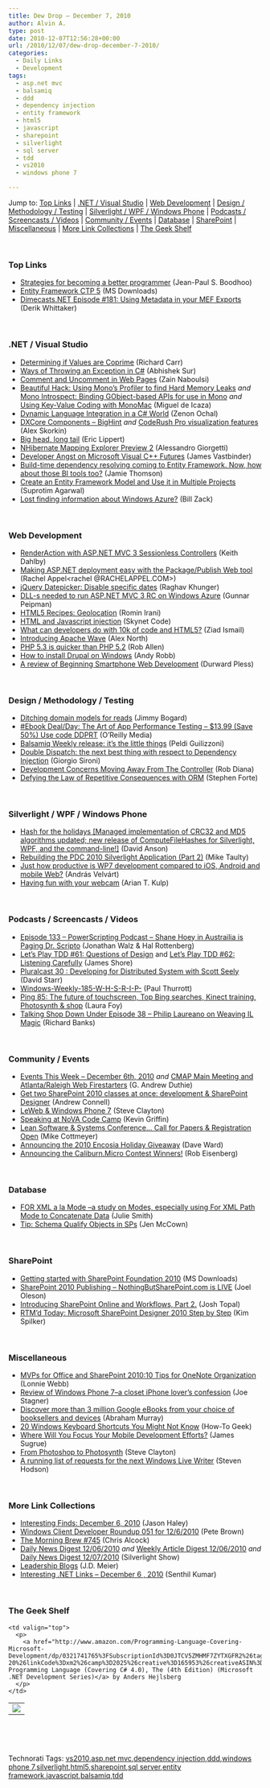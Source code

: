 ```yaml
---
title: Dew Drop – December 7, 2010
author: Alvin A.
type: post
date: 2010-12-07T12:56:28+00:00
url: /2010/12/07/dew-drop-december-7-2010/
categories:
  - Daily Links
  - Development
tags:
  - asp.net mvc
  - balsamiq
  - ddd
  - dependency injection
  - entity framework
  - html5
  - javascript
  - sharepoint
  - silverlight
  - sql server
  - tdd
  - vs2010
  - windows phone 7

---
```

Jump to: [Top Links][1] | [.NET / Visual Studio][2] | [Web Development][3] | [Design / Methodology / Testing][4] | [Silverlight / WPF / Windows Phone][5] | [Podcasts / Screencasts / Videos][6] | [Community / Events][7] | [Database][8] | [SharePoint][9] | [Miscellaneous][10] | [More Link Collections][11] | [The Geek Shelf][12] 

&#160;

### <a name="top"></a>Top Links

  * [Strategies for becoming a better programmer][13] (Jean-Paul S. Boodhoo)
  * [Entity Framework CTP 5][14] (MS Downloads)
  * [Dimecasts.NET Episode #181: Using Metadata in your MEF Exports][15] (Derik Whittaker)

&#160;

### <a name="dotnet"></a>.NET / Visual Studio

  * [Determining if Values are Coprime][16] (Richard Carr)
  * [Ways of Throwing an Exception in C#][17] (Abhishek Sur)
  * [Comment and Uncomment in Web Pages][18] (Zain Naboulsi)
  * [Beautiful Hack: Using Mono&#8217;s Profiler to find Hard Memory Leaks][19] _and_ [Mono Introspect: Binding GObject-based APIs for use in Mono][20] _and_ [Using Key-Value Coding with MonoMac][21] (Miguel de Icaza)
  * [Dynamic Language Integration in a C# World][22] (Zenon Ochal)
  * [DXCore Components – BigHint][23] _and_ [CodeRush Pro visualization features][24] (Alex Skorkin)
  * [Big head, long tail][25] (Eric Lippert)
  * [NHibernate Mapping Explorer Preview 2][26] (Alessandro Giorgetti)
  * [Developer Angst on Microsoft Visual C++ Futures][27] (James Vastbinder)
  * [Build-time dependency resolving coming to Entity Framework. Now, how about those BI tools too?][28] (Jamie Thomson)
  * [Create an Entity Framework Model and Use it in Multiple Projects][29] (Suprotim Agarwal)
  * [Lost finding information about Windows Azure?][30] (Bill Zack)

&#160;

### <a name="web"></a>Web Development

  * [RenderAction with ASP.NET MVC 3 Sessionless Controllers][31] (Keith Dahlby)
  * [Making ASP.NET deployment easy with the Package/Publish Web tool][32] (Rachel Appel<rachel @RACHELAPPEL.COM>)
  * [jQuery Datepicker: Disable specific dates][33] (Raghav Khunger)
  * [DLL-s needed to run ASP.NET MVC 3 RC on Windows Azure][34] (Gunnar Peipman)
  * [HTML5 Recipes: Geolocation][35] (Romin Irani)
  * [HTML and Javascript injection][36] (Skynet Code)
  * [What can developers do with 10k of code and HTML5?][37] (Ziad Ismail)
  * [Introducing Apache Wave][38] (Alex North)
  * [PHP 5.3 is quicker than PHP 5.2][39] (Rob Allen)
  * [How to install Drupal on Windows][40] (Andy Robb)
  * [A review of Beginning Smartphone Web Development][41] (Durward Pless)

&#160;

### <a name="design"></a>Design / Methodology / Testing

  * [Ditching domain models for reads][42] (Jimmy Bogard)
  * [#Ebook Deal/Day: The Art of App Performance Testing &#8211; $13.99 (Save 50%) Use code DDPRT][43] (O&#8217;Reilly Media)
  * <a href="http://feedproxy.google.com/~r/balsamiq/~3/6YAntxXeXsU/" target="_blank">Balsamiq Weekly release: it&#8217;s the little things</a> (Peldi Guilizzoni)
  * [Double Dispatch: the next best thing with respect to Dependency Injection][44] (Giorgio Sironi)
  * [Development Concerns Moving Away From The Controller][45] (Rob Diana)
  * [Defying the Law of Repetitive Consequences with ORM][46] (Stephen Forte)

&#160;

### <a name="silverlight"></a>Silverlight / WPF / Windows Phone

  * [Hash for the holidays [Managed implementation of CRC32 and MD5 algorithms updated; new release of ComputeFileHashes for Silverlight, WPF, and the command-line!]][47] (David Anson)
  * [Rebuilding the PDC 2010 Silverlight Application (Part 2)][48] (Mike Taulty)
  * [Just how productive is WP7 development compared to iOS, Android and mobile Web?][49] (András Velvárt)
  * [Having fun with your webcam][50] (Arian T. Kulp)

&#160;

### <a name="podcasts"></a>Podcasts / Screencasts / Videos

  * [Episode 133 &#8211; PowerScripting Podcast &#8211; Shane Hoey in Austrailia is Paging Dr. Scripto][51] (Jonathan Walz & Hal Rottenberg)
  * [Let&#8217;s Play TDD #61: Questions of Design][52] and [Let&#8217;s Play TDD #62: Listening Carefully][53] (James Shore)
  * [Pluralcast 30 : Developing for Distributed System with Scott Seely][54] (David Starr)
  * [Windows-Weekly-185-W-H-S-R-I-P-][55] (Paul Thurrott)
  * [Ping 85: The future of touchscreen, Top Bing searches, Kinect training, Photosynth & shop][56] (Laura Foy)
  * <a href="http://feedproxy.google.com/~r/TalkingShopDownUnder/~3/gshWj_DRdbM/episode-38-philip-laureano-on-weaving.html" target="_blank">Talking Shop Down Under Episode 38 &#8211; Philip Laureano on Weaving IL Magic</a> (Richard Banks)

&#160;

### <a name="events"></a>Community / Events

  * [Events This Week – December 6th, 2010][57] _and_ [CMAP Main Meeting and Atlanta/Raleigh Web Firestarters][58] (G. Andrew Duthie)
  * [Get two SharePoint 2010 classes at once: development & SharePoint Designer][59] (Andrew Connell)
  * [LeWeb & Windows Phone 7][60] (Steve Clayton)
  * [Speaking at NoVA Code Camp][61] (Kevin Griffin)
  * [Lean Software & Systems Conference… Call for Papers & Registration Open][62] (Mike Cottmeyer)
  * [Announcing the 2010 Encosia Holiday Giveaway][63] (Dave Ward)
  * [Announcing the Caliburn.Micro Contest Winners!][64] (Rob Eisenberg)

&#160;

### <a name="db"></a>Database

  * [FOR XML a la Mode –a study on Modes, especially using For XML Path Mode to Concatenate Data][65] (Julie Smith)
  * [Tip: Schema Qualify Objects in SPs][66] (Jen McCown)

&#160;

### <a name="sp"></a>SharePoint

  * [Getting started with SharePoint Foundation 2010][67] (MS Downloads)
  * [SharePoint 2010 Publishing &#8211; NothingButSharePoint.com is LIVE][68] (Joel Oleson)
  * [Introducing SharePoint Online and Workflows, Part 2.][69] (Josh Topal)
  * [RTM’d Today: Microsoft SharePoint Designer 2010 Step by Step][70] (Kim Spilker)

&#160;

### <a name="misc"></a>Miscellaneous

  * [MVPs for Office and SharePoint 2010:10 Tips for OneNote Organization][71] (Lonnie Webb)
  * [Review of Windows Phone 7–a closet iPhone lover’s confession][72] (Joe Stagner)
  * [Discover more than 3 million Google eBooks from your choice of booksellers and devices][73] (Abraham Murray)
  * <a href="http://www.howtogeek.com/howto/37176/20-windows-keyboard-shortcuts-you-might-not-know/" target="_blank">20 Windows Keyboard Shortcuts You Might Not Know</a> (How-To Geek)
  * [Where Will You Focus Your Mobile Development Efforts?][74] (James Sugrue)
  * [From Photoshop to Photosynth][75] (Steve Clayton)
  * [A running list of requests for the next Windows Live Writer][76] (Steven Hodson)

&#160;

### <a name="links"></a>More Link Collections

  * [Interesting Finds: December 6, 2010][77] (Jason Haley)
  * [Windows Client Developer Roundup 051 for 12/6/2010][78] (Pete Brown)
  * [The Morning Brew #745][79] (Chris Alcock)
  * [Daily News Digest 12/06/2010][80] _and_ [Weekly Article Digest 12/06/2010][81] _and_ [Daily News Digest 12/07/2010][82] (Silverlight Show)
  * [Leadership Blogs][83] (J.D. Meier)
  * [Interesting .NET Links – December 6 , 2010][84] (Senthil Kumar)

&#160;

### <a name="shelf"></a>The Geek Shelf

<table border="0" cellspacing="0" cellpadding="0">
  <tr>
    <td>
      <img data-recalc-dims="1" decoding="async" src="https://i0.wp.com/ecx.images-amazon.com/images/I/512Ocy8f1DL._SL160_.jpg?w=660" />
    </td>
    
    <td valign="top">
      <p>
        <a href="http://www.amazon.com/Programming-Language-Covering-Microsoft-Development/dp/0321741765%3FSubscriptionId%3D0JTCV5ZMHMF7ZYTXGFR2%26tag%3Dbrdicr-20%26linkCode%3Dxm2%26camp%3D2025%26creative%3D165953%26creativeASIN%3D0321741765">C# Programming Language (Covering C# 4.0), The (4th Edition) (Microsoft .NET Development Series)</a> by Anders Hejlsberg
      </p>
    </td>
  </tr>
</table>

&#160;

<div style="padding-bottom: 0px; margin: 0px; padding-left: 0px; padding-right: 0px; display: inline; float: none; padding-top: 0px" id="scid:C16BAC14-9A3D-4c50-9394-FBFEF7A93539:e3776204-82b8-42b2-bf44-30fc30c68859" class="wlWriterEditableSmartContent">
  <!--dotnetkickit-->
</div>

&#160;

<div style="padding-bottom: 0px; margin: 0px; padding-left: 0px; padding-right: 0px; display: inline; float: none; padding-top: 0px" id="scid:0767317B-992E-4b12-91E0-4F059A8CECA8:cb4f51cb-18ae-4176-a630-ae845bbe8073" class="wlWriterEditableSmartContent">
  Technorati Tags: <a href="http://technorati.com/tags/vs2010" rel="tag">vs2010</a>,<a href="http://technorati.com/tags/asp.net+mvc" rel="tag">asp.net mvc</a>,<a href="http://technorati.com/tags/dependency+injection" rel="tag">dependency injection</a>,<a href="http://technorati.com/tags/ddd" rel="tag">ddd</a>,<a href="http://technorati.com/tags/windows+phone+7" rel="tag">windows phone 7</a>,<a href="http://technorati.com/tags/silverlight" rel="tag">silverlight</a>,<a href="http://technorati.com/tags/html5" rel="tag">html5</a>,<a href="http://technorati.com/tags/sharepoint" rel="tag">sharepoint</a>,<a href="http://technorati.com/tags/sql+server" rel="tag">sql server</a>,<a href="http://technorati.com/tags/entity+framework" rel="tag">entity framework</a>,<a href="http://technorati.com/tags/javascript" rel="tag">javascript</a>,<a href="http://technorati.com/tags/balsamiq" rel="tag">balsamiq</a>,<a href="http://technorati.com/tags/tdd" rel="tag">tdd</a>
</div>

 [1]: https://morningdew-bpc6g3a0fgaxdxcu.eastus2-01.azurewebsites.net/#top
 [2]: https://morningdew-bpc6g3a0fgaxdxcu.eastus2-01.azurewebsites.net/#dotnet
 [3]: https://morningdew-bpc6g3a0fgaxdxcu.eastus2-01.azurewebsites.net/#web
 [4]: https://morningdew-bpc6g3a0fgaxdxcu.eastus2-01.azurewebsites.net/#design
 [5]: https://morningdew-bpc6g3a0fgaxdxcu.eastus2-01.azurewebsites.net/#silverlight
 [6]: https://morningdew-bpc6g3a0fgaxdxcu.eastus2-01.azurewebsites.net/#podcasts
 [7]: https://morningdew-bpc6g3a0fgaxdxcu.eastus2-01.azurewebsites.net/#events
 [8]: https://morningdew-bpc6g3a0fgaxdxcu.eastus2-01.azurewebsites.net/#db
 [9]: https://morningdew-bpc6g3a0fgaxdxcu.eastus2-01.azurewebsites.net/#sp
 [10]: https://morningdew-bpc6g3a0fgaxdxcu.eastus2-01.azurewebsites.net/#misc
 [11]: https://morningdew-bpc6g3a0fgaxdxcu.eastus2-01.azurewebsites.net/#links
 [12]: https://morningdew-bpc6g3a0fgaxdxcu.eastus2-01.azurewebsites.net/#shelf
 [13]: http://feedproxy.google.com/~r/JPBoodhoo/~3/0b-NvYHz1gM/strategies-for-becoming-a-better-programmer
 [14]: http://feedproxy.google.com/~r/MicrosoftDownloadCenter/~3/IcINyAw6V1s/details.aspx
 [15]: http://feedproxy.google.com/~r/Dimecastsnet--InformAndEducateIn10MinutesOrLess/~3/PUPtVHD1A8s/181
 [16]: http://feedproxy.google.com/~r/BlackwaspLatestAdditions/~3/I0CVvYIokyo/Coprime.aspx
 [17]: http://feedproxy.google.com/~r/abhisheksur/WTgI/~3/UhOJLVECphU/various-approach-of-throwing-exception.html
 [18]: http://feedproxy.google.com/~r/zainnab/~3/qRHtF0x5oEw/comment-and-uncomment-in-web-pages-vstipedit0083.aspx
 [19]: http://tirania.org/blog/archive/2010/Dec-06.html
 [20]: http://tirania.org/blog/archive/2010/Dec-06-1.html
 [21]: http://monomac.wordpress.com/2010/12/07/key-value-coding/
 [22]: http://www.simple-talk.com/dotnet/.net-framework/dynamic-language-integration-in-a-c-world/
 [23]: http://www.skorkin.com/2010/12/dxcore-components-bighint/
 [24]: http://www.skorkin.com/2010/12/coderush-pro-visualization-features/
 [25]: http://blogs.msdn.com/b/ericlippert/archive/2010/12/06/big-head-long-tail.aspx
 [26]: http://feedproxy.google.com/~r/PrimordialCode/~3/7i27M4XbZN0/nhibernate-mapping-explorer-preview-2
 [27]: http://www.infoq.com/news/2010/12/visualc-angst
 [28]: http://feedproxy.google.com/~r/jamiet/~3/xv4lphf3wXg/build-time-dependancy-checking-coming-to-entity-framework-now-how-about-those-bi-tools-too.aspx
 [29]: http://feedproxy.google.com/~r/netCurryRecentArticles/~3/tHurW74NLXI/ShowArticle.aspx
 [30]: http://feedproxy.google.com/~r/ArchitectureStuff/~3/b_FQOYKm21c/lost-finding-information-about-windows-azure.aspx
 [31]: http://feedproxy.google.com/~r/LosTechies/~3/AdeyrcwIp34/renderaction-with-asp-net-mvc-3-sessionless-controllers.aspx
 [32]: http://feedproxy.google.com/~r/RachelAppel/~3/FLDOlry2Veo/
 [33]: http://feeds.dzone.com/~r/zones/css/~3/RetDLgS_E1M/jquery-datepicker-disable
 [34]: http://feedproxy.google.com/~r/gunnarpeipman/~3/WBP9aKVffDw/dll-s-needed-to-run-asp-net-mvc-3-rc-on-windows-azure.aspx
 [35]: http://feeds.oreilly.com/~r/oreilly/news/~3/6-Xx2rjPxd4/html5-recipes-location-locatio.html
 [36]: http://www.codeproject.com/KB/web-security/Security_HTML_Injection.aspx
 [37]: http://windowsteamblog.com/ie/b/ie/archive/2010/12/06/what-can-developers-do-with-10k-of-code-and-html5.aspx
 [38]: http://feedproxy.google.com/~r/GoogleWaveDeveloperBlog/~3/1vIb3TsvV9g/introducing-apache-wave.html
 [39]: http://feeds.dzone.com/~r/zones/css/~3/hEoxopxvl68/php-53-quicker-php-52
 [40]: http://feedproxy.google.com/~r/ubelly/~3/Cy78XzQ66pY/
 [41]: http://feeds.dzone.com/~r/zones/books/~3/pK3Rxz0RSoc/review-beginning-smartphone
 [42]: http://feedproxy.google.com/~r/LosTechies/~3/S0RzlhE-M9c/ditching-domain-models-for-reads.aspx
 [43]: http://feeds.oreilly.com/~r/oreilly/news/~3/vit7djCg0sg/9780596520670
 [44]: http://feeds.dzone.com/~r/zones/css/~3/kqllQxURqKg/double-dispatch-next-best
 [45]: http://feeds.dzone.com/~r/zones/css/~3/ddg3G4Ksj1Q/development-concerns-moving
 [46]: http://feedproxy.google.com/~r/StephenFortesBlog/~3/J_QMXntHk3k/PermaLink,guid,5ab3d909-875d-427e-83fc-ae95bec73744.aspx
 [47]: http://blogs.msdn.com/b/delay/archive/2010/12/06/hash-for-the-holidays-managed-implementation-of-crc32-and-md5-algorithms-updated-new-release-of-computefilehashes-for-silverlight-wpf-and-the-command-line.aspx
 [48]: http://feedproxy.google.com/~r/mtaulty/~3/4FoFCD_hyI0/rebuilding-the-pdc-2010-silverlight-application-part-2.aspx
 [49]: http://dotneteers.net/blogs/vbandi/archive/2010/12/06/just-how-productive-is-wp7-development-compared-to-ios-android-and-mobile-web.aspx
 [50]: http://www.ariankulp.com/archive/2010/12/06/having-fun-with-your-webcam.aspx
 [51]: http://feedproxy.google.com/~r/Powerscripting/~3/W3kBgOZFV-c/episode-133-power-scripting-podcast-shane-hoey-in-austrailia-is-paging-dr-scripto
 [52]: http://jamesshore.com/Blog/Lets-Play/Episode-61.html
 [53]: http://jamesshore.com/Blog/Lets-Play/Episode-62.html
 [54]: http://feedproxy.google.com/~r/pluralcast/~3/iDgn0eJXC3k/pluralcast-30-developing-for-distributed-system-with-scott-seely.aspx
 [55]: http://www.winsupersite.com/article/Podcast-2/Windows-Weekly-185-W-H-S-R-I-P-.aspx?AuthorID=879
 [56]: http://channel9.msdn.com/Shows/PingShow/Ping-85-The-future-of-touchscreen-Top-Bing-searches-Kinect-training-Photosynth--shop
 [57]: http://blogs.msdn.com/b/gduthie/archive/2010/12/06/events-this-week-december-6th-2010.aspx
 [58]: http://blogs.msdn.com/b/gduthie/archive/2010/12/06/cmap-main-meeting-and-atlanta-raleigh-web-firestarters.aspx
 [59]: http://feedproxy.google.com/~r/AndrewConnell/~3/7rPYmk6oCqk/get-two-sharepoint-2010-classes-at-once-development-amp-sharepoint.aspx
 [60]: http://blogs.technet.com/b/next/archive/2010/12/07/le-web-amp-windows-phone-7.aspx
 [61]: http://feedproxy.google.com/~r/KevinGriffin/~3/fvsl3617Ss0/
 [62]: http://feedproxy.google.com/~r/LeadingAgile/~3/G3AYxBkEKPo/
 [63]: http://feedproxy.google.com/~r/Encosia/~3/rf2xh5ktFVA/
 [64]: http://feedproxy.google.com/~r/Devlicious/~3/O9s7My4Hekw/announcing-the-caliburn-micro-contest-winners.aspx
 [65]: http://feedproxy.google.com/~r/sqlserverpedia/~3/dX0vAJ8AFe4/
 [66]: http://www.sqlservercentral.com/blogs/sql_awesomesauce/archive/2010/12/06/tip_3A00_-schema-qualify-objects-in-sps.aspx
 [67]: http://feedproxy.google.com/~r/MicrosoftDownloadCenter/~3/2UJkZokiluY/details.aspx
 [68]: http://feedproxy.google.com/~r/JoelsSharepointLand/~3/OAZOWgZcgDo/ViewPost.aspx
 [69]: http://blogs.technet.com/b/msonline/archive/2010/12/06/introducing-sharepoint-online-and-workflows-part-2.aspx
 [70]: http://blogs.msdn.com/b/microsoft_press/archive/2010/12/06/rtm-d-today-microsoft-sharepoint-designer-2010-step-by-step.aspx
 [71]: http://blogs.msdn.com/b/mvpawardprogram/archive/2010/12/06/mvps-for-office-and-sharepoint-2010-10-tips-for-onenote-organization.aspx
 [72]: http://feedproxy.google.com/~r/MSJoe/~3/v_SMiF3HBN8/
 [73]: http://feedproxy.google.com/~r/blogspot/MKuf/~3/h9d_WmUZDZw/discover-more-than-3-million-google.html
 [74]: http://feeds.dzone.com/~r/zones/dotnet/~3/gjkSQhqgnPg/where-will-you-focus-your
 [75]: http://blogs.technet.com/b/next/archive/2010/12/06/from-photoshop-to-photosynth.aspx
 [76]: http://feedproxy.google.com/~r/Winextra/~3/xSm741AqP08/
 [77]: http://jasonhaley.com/blog/post.aspx?id=102ff0b7-3c63-470e-9ba6-0cea90647ce2
 [78]: http://feedproxy.google.com/~r/PeteBrown/~3/rAkzCdMPzLY/windows-client-developer-roundup-051-for-12-6-2010
 [79]: http://feedproxy.google.com/~r/ReflectivePerspective/~3/08_12Qw9ulQ/
 [80]: http://feedproxy.google.com/~r/silverlightshow/~3/tPE90PHG4bs/Daily-News-Digest-12-06-2010.aspx
 [81]: http://feedproxy.google.com/~r/silverlightshow/~3/CWHGEoScMjk/Weekly-Article-Digest-12-06-2010.aspx
 [82]: http://feedproxy.google.com/~r/silverlightshow/~3/bNZzQDSk8Lg/Daily-News-Digest-12-07-2010-.aspx
 [83]: http://feedproxy.google.com/~r/SourcesOfInsight/~3/nYco08tTb7c/
 [84]: http://techblog.ginktage.com/2010/12/interesting-net-links-december-6-2010/